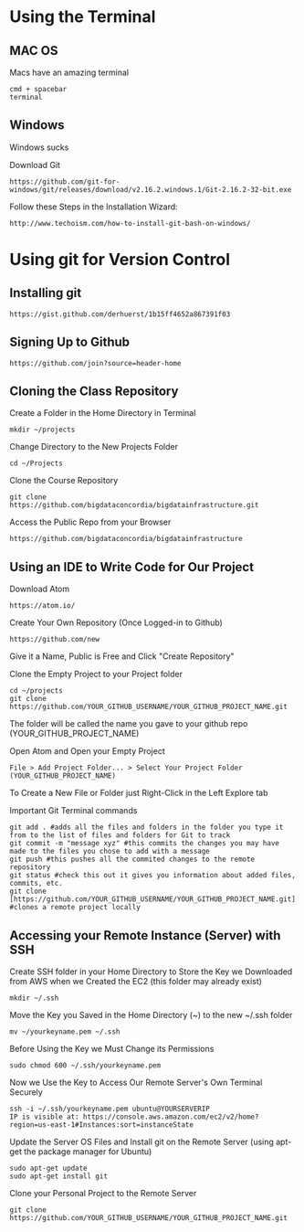# Using the Terminal

## MAC OS
Macs have an amazing terminal
```
cmd + spacebar
terminal
```

## Windows
Windows sucks

Download Git
```
https://github.com/git-for-windows/git/releases/download/v2.16.2.windows.1/Git-2.16.2-32-bit.exe
```

Follow these Steps in the Installation Wizard:
```
http://www.techoism.com/how-to-install-git-bash-on-windows/
```

# Using git for Version Control

## Installing git

```
https://gist.github.com/derhuerst/1b15ff4652a867391f03
```

## Signing Up to Github

```
https://github.com/join?source=header-home
```

## Cloning the Class Repository

Create a Folder in the Home Directory in Terminal
```
mkdir ~/projects
```

Change Directory to the New Projects Folder
```
cd ~/Projects
```

Clone the Course Repository
```
git clone https://github.com/bigdataconcordia/bigdatainfrastructure.git
```

Access the Public Repo from your Browser
```
https://github.com/bigdataconcordia/bigdatainfrastructure
```

## Using an IDE to Write Code for Our Project
Download Atom
```
https://atom.io/
```

Create Your Own Repository (Once Logged-in to Github)
```
https://github.com/new
```

Give it a Name, Public is Free and Click "Create Repository"

Clone the Empty Project to your Project folder
```
cd ~/projects
git clone https://github.com/YOUR_GITHUB_USERNAME/YOUR_GITHUB_PROJECT_NAME.git
```
The folder will be called the name you gave to your github repo (YOUR_GITHUB_PROJECT_NAME)

Open Atom and Open your Empty Project
```
File > Add Project Folder... > Select Your Project Folder (YOUR_GITHUB_PROJECT_NAME)
```

To Create a New File or Folder just Right-Click in the Left Explore tab

Important Git Terminal commands
```
git add . #adds all the files and folders in the folder you type it from to the list of files and folders for Git to track
git commit -m "message xyz" #this commits the changes you may have made to the files you chose to add with a message
git push #this pushes all the commited changes to the remote repository
git status #check this out it gives you information about added files, commits, etc.
git clone [https://github.com/YOUR_GITHUB_USERNAME/YOUR_GITHUB_PROJECT_NAME.git] #clones a remote project locally
```

## Accessing your Remote Instance (Server) with SSH

Create SSH folder in your Home Directory to Store the Key we Downloaded from AWS when we Created the EC2 (this folder may already exist)
```
mkdir ~/.ssh
```

Move the Key you Saved in the Home Directory (~) to the new ~/.ssh folder
```
mv ~/yourkeyname.pem ~/.ssh
```

Before Using the Key we Must Change its Permissions
```
sudo chmod 600 ~/.ssh/yourkeyname.pem   
```

Now we Use the Key to Access Our Remote Server's Own Terminal Securely
```
ssh -i ~/.ssh/yourkeyname.pem ubuntu@YOURSERVERIP
IP is visible at: https://console.aws.amazon.com/ec2/v2/home?region=us-east-1#Instances:sort=instanceState
```

Update the Server OS Files and Install git on the Remote Server (using apt-get the package manager for Ubuntu)
```
sudo apt-get update
sudo apt-get install git
```

Clone your Personal Project to the Remote Server
```
git clone https://github.com/YOUR_GITHUB_USERNAME/YOUR_GITHUB_PROJECT_NAME.git
```
